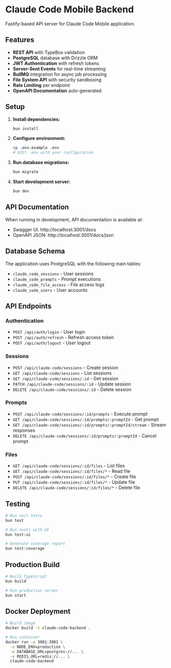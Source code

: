 # Claude Code Mobile Backend

Fastify-based API server for Claude Code Mobile application.

## Features

- **REST API** with TypeBox validation
- **PostgreSQL** database with Drizzle ORM
- **JWT Authentication** with refresh tokens
- **Server-Sent Events** for real-time streaming
- **BullMQ** integration for async job processing
- **File System API** with security sandboxing
- **Rate Limiting** per endpoint
- **OpenAPI Documentation** auto-generated

## Setup

1. **Install dependencies:**
   ```bash
   bun install
   ```

2. **Configure environment:**
   ```bash
   cp .env.example .env
   # Edit .env with your configuration
   ```

3. **Run database migrations:**
   ```bash
   bun migrate
   ```

4. **Start development server:**
   ```bash
   bun dev
   ```

## API Documentation

When running in development, API documentation is available at:
- Swagger UI: http://localhost:3001/docs
- OpenAPI JSON: http://localhost:3001/docs/json

## Database Schema

The application uses PostgreSQL with the following main tables:
- `claude_code_sessions` - User sessions
- `claude_code_prompts` - Prompt executions
- `claude_code_file_access` - File access logs
- `claude_code_users` - User accounts

## API Endpoints

### Authentication
- `POST /api/auth/login` - User login
- `POST /api/auth/refresh` - Refresh access token
- `POST /api/auth/logout` - User logout

### Sessions
- `POST /api/claude-code/sessions` - Create session
- `GET /api/claude-code/sessions` - List sessions
- `GET /api/claude-code/sessions/:id` - Get session
- `PATCH /api/claude-code/sessions/:id` - Update session
- `DELETE /api/claude-code/sessions/:id` - Delete session

### Prompts
- `POST /api/claude-code/sessions/:id/prompts` - Execute prompt
- `GET /api/claude-code/sessions/:id/prompts/:promptId` - Get prompt
- `GET /api/claude-code/sessions/:id/prompts/:promptId/stream` - Stream responses
- `DELETE /api/claude-code/sessions/:id/prompts/:promptId` - Cancel prompt

### Files
- `GET /api/claude-code/sessions/:id/files` - List files
- `GET /api/claude-code/sessions/:id/files/*` - Read file
- `POST /api/claude-code/sessions/:id/files/*` - Create file
- `PUT /api/claude-code/sessions/:id/files/*` - Update file
- `DELETE /api/claude-code/sessions/:id/files/*` - Delete file

## Testing

```bash
# Run unit tests
bun test

# Run tests with UI
bun test:ui

# Generate coverage report
bun test:coverage
```

## Production Build

```bash
# Build TypeScript
bun build

# Run production server
bun start
```

## Docker Deployment

```bash
# Build image
docker build -t claude-code-backend .

# Run container
docker run -p 3001:3001 \
  -e NODE_ENV=production \
  -e DATABASE_URL=postgres://... \
  -e REDIS_URL=redis://... \
  claude-code-backend
```